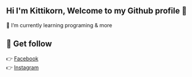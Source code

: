 ## Hi I'm Kittikorn, Welcome to my Github profile 👋

🌱 I’m currently learning programing & more
<!-- 
![banklii](https://scontent.fbkk5-5.fna.fbcdn.net/v/t1.15752-9/275347224_3233507116894847_5990208226546119736_n.jpg?_nc_cat=100&ccb=1-5&_nc_sid=ae9488&_nc_ohc=UqV29-DJUEIAX8z6wn6&_nc_ht=scontent.fbkk5-5.fna&oh=03_AVI0Buk6hOzCLEVBtWvdECYPja8kR1dTpLPtaXGatGZkfg&oe=626FC6D9) -->

## 💖 Get follow

👉 [Facebook](https://www.facebook.com/banksorryza/)<br>
👉 [Instagram](https://www.instagram.com/banklii_12/)<br>

<!--
**Banklii/Banklii** is a ✨ _special_ ✨ repository because its `README.md` (this file) appears on your GitHub profile.

Here are some ideas to get you started:

- 🔭 I’m currently working on ...
- 🌱 I’m currently learning ...
- 👯 I’m looking to collaborate on ...
- 🤔 I’m looking for help with ...
- 💬 Ask me about ...
- 📫 How to reach me: ...
- 😄 Pronouns: ...
- ⚡ Fun fact: ...
-->
